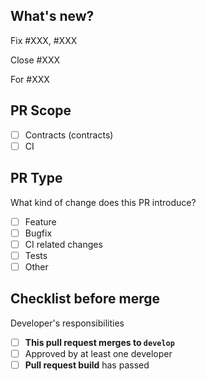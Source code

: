 <!-- Please perform the following checks and mark all the boxes accordingly. -->

## What's new?

<!-- Please resume summary of changes -->

<!-- You should remove the items that don't apply to your PR. -->

<!-- To fix one or more bug issues -->

Fix #XXX, #XXX

<!-- To complete a task or story -->

Close #XXX

<!-- To add progress for a ticket but not resolve it -->

For #XXX

<!-- If you are including UI changes, please add a screenshot in a comment. -->

## PR Scope

<!-- You can remove the checklist items that don't apply to your PR. -->

- [ ] Contracts (contracts)
- [ ] CI

## PR Type

What kind of change does this PR introduce?

- [ ] Feature
- [ ] Bugfix
- [ ] CI related changes
- [ ] Tests
- [ ] Other

## Checklist before merge

Developer's responsibilities

- [ ] **This pull request merges to `develop`**
- [ ] Approved by at least one developer
- [ ] **Pull request build** has passed
